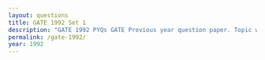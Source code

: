 ```yaml
---
layout: questions
title: GATE 1992 Set 1
description: "GATE 1992 PYQs GATE Previous year question paper. Topic wise gate questions."
permalink: /gate-1992/
year: 1992
---
```


